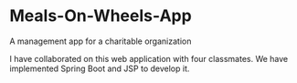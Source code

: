 # Meals-On-Wheels-App
A management app for a charitable organization

I have collaborated on this web application with four classmates. We have implemented Spring Boot and JSP to develop it.
